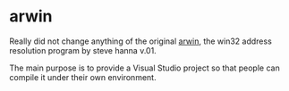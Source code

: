 # arwin

Really did not change anything of the original <a href="http://www.vividmachines.com/shellcode/arwin.c">arwin</a>, the win32 address resolution program by steve hanna v.01. 

The main purpose is to provide a Visual Studio project so that people can compile it under their own environment.
